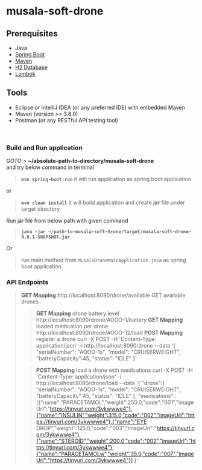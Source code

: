 # musala-soft-drone

## Prerequisites
- Java
- [Spring Boot](https://spring.io/projects/spring-boot)
- [Maven](https://maven.apache.org/guides/index.html)
- [H2 Database](https://www.h2database.com/html/main.html)
- [Lombok](https://objectcomputing.com/resources/publications/sett/january-2010-reducing-boilerplate-code-with-project-lombok)


## Tools
- Eclipse or IntelliJ IDEA (or any preferred IDE) with embedded Maven
- Maven (version >= 3.6.0)
- Postman (or any RESTful API testing tool)


<br/>


###  Build and Run application
_GOTO >_ **~/absolute-path-to-directory/musala-soft-drone**  
and try below command in terminal
> **```mvn spring-boot:run```** it will run application as spring boot application

or
> **```mvn clean install```** it will build application and create **jar** file under target directory

Run jar file from below path with given command
> **```java -jar ~/path-to-musala-soft-drone/target/musala-soft-drone-0.0.1-SNAPSHOT.jar```**

Or
> run main method from `MusalaDroneMainApplication.java` as spring boot application.  


### API Endpoints
> **GET Mapping** http://localhost:8090/drone/available GET available drones
> > **GET Mapping** drone battery level http://localhost:8090/drone/AOOO-1/battery
> > **GET Mapping** loaded medication per drone  http://localhost:8090/drone/AOOO-12/load
>  > **POST Mapping**  register a drone
curl -X POST -H 'Content-Type: application/json' -i http://localhost:8090/drone --data '{
"serialNumber": "AOOO-1s",
"model": "CRUISERWEIGHT",
"batteryCapacity":45,
"status": "IDLE"
}'
> 
>  > **POST Mapping** load a drone with medications
curl -X POST -H 'Content-Type: application/json' -i http://localhost:8090/drone/load --data '{
"drone":{
"serialNumber": "AOOO-1s",
"model": "CRUISERWEIGHT",
"batteryCapacity":45,
"status": "IDLE"
},
"medications":[{"name":"PARACETAMOL","weight":250.0,"code":"001","imageUrl":"https://tinyurl.com/3ykwwwe4"},{"name":"INSULIN","weight":315.0,"code":"002","imageUrl":"https://tinyurl.com/3ykwwwe4"},{"name":"EYE DROP","weight":125.0,"code":"003","imageUrl":"https://tinyurl.com/3ykwwwe4"},{"name":"STEROID","weight":200.0,"code":"002","imageUrl":"https://tinyurl.com/3ykwwwe4"},{"name":"PARACETAMOLw","weight":35.0,"code":"007","imageUrl":"https://tinyurl.com/3ykwwwe4"}]
}'